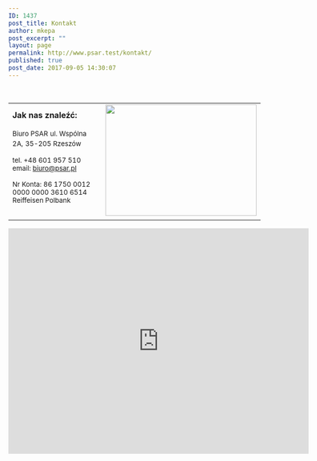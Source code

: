 ```yaml
---
ID: 1437
post_title: Kontakt
author: mkepa
post_excerpt: ""
layout: page
permalink: http://www.psar.test/kontakt/
published: true
post_date: 2017-09-05 14:30:07
---
```

​
<table>
<tbody>
<tr style="height: 39px;">
<td style="height: 39px;"><span style="font-size: 12pt;"><strong>Jak nas znaleźć:</strong></span>

<span style="font-size: 10pt;">Biuro PSAR</span>
<span style="font-size: 10pt;"> ul. Wspólna 2A,</span>
<span style="font-size: 10pt;"> 35-205 Rzeszów</span>

<span style="font-size: 10pt;">tel. +48 601 957 510</span>
<span style="font-size: 10pt;"> email: biuro@psar.pl</span>

<span style="font-size: 10pt;">Nr Konta:
86 1750 0012 0000 0000 3610 6514</span>
<span style="font-size: 10pt;"> Reiffeisen Polbank</span></td>
<td style="height: 39px;"><span style="font-size: 12pt;"> <a href="http://www.psar.test/wp-content/uploads/2017/09/Untitled-1-1.jpg"><img class="wp-image-1452 alignnone" src="http://www.psar.test/wp-content/uploads/2017/09/Untitled-1-1.jpg" alt="" width="302" height="222" /></a></span></td>
</tr>
</tbody>
</table>
<p style="text-align: center;"><iframe style="border: 0;" src="https://www.google.com/maps/embed?pb=!1m18!1m12!1m3!1d2417.7700055391483!2d21.991436547951768!3d50.05748925880889!2m3!1f0!2f0!3f0!3m2!1i1024!2i768!4f13.1!3m3!1m2!1s0x0%3A0xfa3b92df03cf1e77!2sBury+Technologies!5e0!3m2!1spl!2spl!4v1504619739067" width="600" height="450" frameborder="0" allowfullscreen="allowfullscreen"></iframe></p>